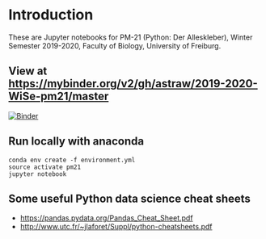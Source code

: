 # Introduction

These are Jupyter notebooks for PM-21 (Python: Der Alleskleber), Winter Semester
2019-2020, Faculty of Biology, University of Freiburg.

## View at https://mybinder.org/v2/gh/astraw/2019-2020-WiSe-pm21/master

[![Binder](https://mybinder.org/badge_logo.svg)](https://mybinder.org/v2/gh/astraw/2019-2020-WiSe-pm21/master)

## Run locally with anaconda

```
conda env create -f environment.yml
source activate pm21
jupyter notebook
```

## Some useful Python data science cheat sheets

- https://pandas.pydata.org/Pandas_Cheat_Sheet.pdf
- http://www.utc.fr/~jlaforet/Suppl/python-cheatsheets.pdf
